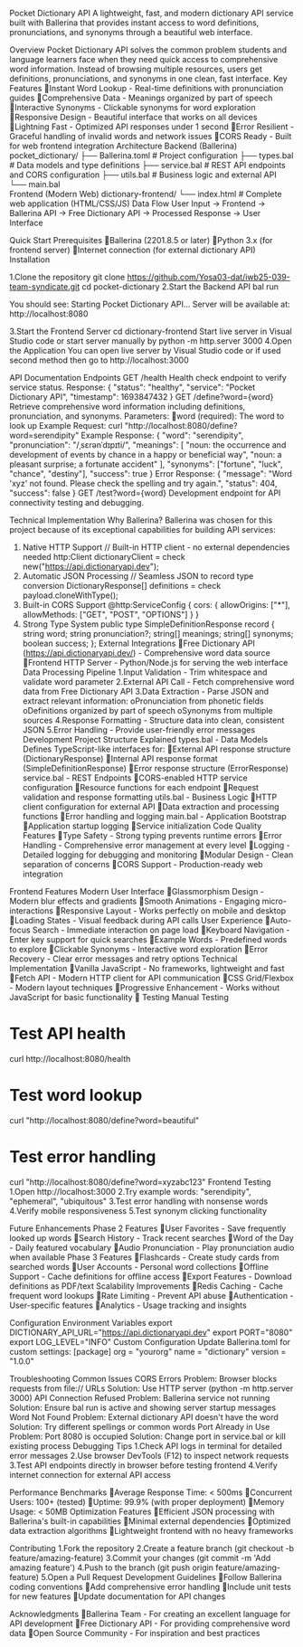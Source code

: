 Pocket Dictionary API
A lightweight, fast, and modern dictionary API service built with Ballerina that provides instant access to word definitions, pronunciations, and synonyms through a beautiful web interface.

Overview
Pocket Dictionary API solves the common problem students and language learners face when they need quick access to comprehensive word information. Instead of browsing multiple resources, users get definitions, pronunciations, and synonyms in one clean, fast interface.
Key Features
Instant Word Lookup - Real-time definitions with pronunciation guides
Comprehensive Data - Meanings organized by part of speech
Interactive Synonyms - Clickable synonyms for word exploration
Responsive Design - Beautiful interface that works on all devices
Lightning Fast - Optimized API responses under 1 second
Error Resilient - Graceful handling of invalid words and network issues
CORS Ready - Built for web frontend integration
Architecture
Backend (Ballerina)
pocket_dictionary/
├── Ballerina.toml      # Project configuration
├── types.bal          # Data models and type definitions
├── service.bal        # REST API endpoints and CORS configuration
├── utils.bal          # Business logic and external API 
└── main.bal           
Frontend (Modern Web)
dictionary-frontend/
└── index.html         # Complete web application (HTML/CSS/JS)
Data Flow
User Input → Frontend → Ballerina API → Free Dictionary API → Processed Response → User Interface

Quick Start
Prerequisites
Ballerina (2201.8.5 or later)
Python 3.x (for frontend server)
Internet connection (for external dictionary API)
Installation

1.Clone the repository
git clone https://github.com/Yosa03-dat/iwb25-039-team-syndicate.git
cd pocket-dictionary
2.Start the Backend API
bal run

You should see:
Starting Pocket Dictionary API...
Server will be available at: http://localhost:8080

3.Start the Frontend Server
cd dictionary-frontend
Start live server in Visual Studio code or start server manually by python -m http.server 3000
4.Open the Application 
	You can open live server by Visual Studio code or if used second method then go to http://localhost:3000

API Documentation
Endpoints
GET /health
Health check endpoint to verify service status.
Response:
{
  "status": "healthy",
  "service": "Pocket Dictionary API",
  "timestamp": 1693847432
}
GET /define?word={word}
Retrieve comprehensive word information including definitions, pronunciation, and synonyms.
Parameters:
word (required): The word to look up
Example Request:
curl "http://localhost:8080/define?word=serendipity"
Example Response:
{
  "word": "serendipity",
  "pronunciation": "/ˌsɛrənˈdɪpɪti/",
  "meanings": [
    "noun: the occurrence and development of events by chance in a happy or beneficial way",
    "noun: a pleasant surprise; a fortunate accident"
  ],
  "synonyms": ["fortune", "luck", "chance", "destiny"],
  "success": true
}
Error Response:
{
  "message": "Word 'xyz' not found. Please check the spelling and try again.",
  "status": 404,
  "success": false
}
GET /test?word={word}
Development endpoint for API connectivity testing and debugging.

Technical Implementation
Why Ballerina?
Ballerina was chosen for this project because of its exceptional capabilities for building API services:
1. Native HTTP Support
// Built-in HTTP client - no external dependencies needed
http:Client dictionaryClient = check new("https://api.dictionaryapi.dev");
2. Automatic JSON Processing
// Seamless JSON to record type conversion
DictionaryResponse[] definitions = check payload.cloneWithType();
3. Built-in CORS Support
@http:ServiceConfig {
    cors: {
        allowOrigins: ["*"],
        allowMethods: ["GET", "POST", "OPTIONS"]
    }
}
4. Strong Type System
public type SimpleDefinitionResponse record {
    string word;
    string pronunciation?;
    string[] meanings;
    string[] synonyms;
    boolean success;
};
External Integrations
Free Dictionary API (https://api.dictionaryapi.dev/) - Comprehensive word data source
Frontend HTTP Server - Python/Node.js for serving the web interface
Data Processing Pipeline
1.Input Validation - Trim whitespace and validate word parameter
2.External API Call - Fetch comprehensive word data from Free Dictionary API
3.Data Extraction - Parse JSON and extract relevant information: 
oPronunciation from phonetic fields
oDefinitions organized by part of speech
oSynonyms from multiple sources
4.Response Formatting - Structure data into clean, consistent JSON
5.Error Handling - Provide user-friendly error messages
Development
Project Structure Explained
types.bal - Data Models
Defines TypeScript-like interfaces for:
External API response structure (DictionaryResponse)
Internal API response format (SimpleDefinitionResponse)
Error response structure (ErrorResponse)
service.bal - REST Endpoints
CORS-enabled HTTP service configuration
Resource functions for each endpoint
Request validation and response formatting
utils.bal - Business Logic
HTTP client configuration for external API
Data extraction and processing functions
Error handling and logging
main.bal - Application Bootstrap
Application startup logging
Service initialization
Code Quality Features
Type Safety - Strong typing prevents runtime errors
Error Handling - Comprehensive error management at every level
Logging - Detailed logging for debugging and monitoring
Modular Design - Clean separation of concerns
CORS Support - Production-ready web integration

Frontend Features
Modern User Interface
Glassmorphism Design - Modern blur effects and gradients
Smooth Animations - Engaging micro-interactions
Responsive Layout - Works perfectly on mobile and desktop
Loading States - Visual feedback during API calls
User Experience
Auto-focus Search - Immediate interaction on page load
Keyboard Navigation - Enter key support for quick searches
Example Words - Predefined words to explore
Clickable Synonyms - Interactive word exploration
Error Recovery - Clear error messages and retry options
Technical Implementation
Vanilla JavaScript - No frameworks, lightweight and fast
Fetch API - Modern HTTP client for API communication
CSS Grid/Flexbox - Modern layout techniques
Progressive Enhancement - Works without JavaScript for basic functionality
🧪 Testing
Manual Testing
# Test API health
curl http://localhost:8080/health

# Test word lookup
curl "http://localhost:8080/define?word=beautiful"

# Test error handling
curl "http://localhost:8080/define?word=xyzabc123"
Frontend Testing
1.Open http://localhost:3000
2.Try example words: "serendipity", "ephemeral", "ubiquitous"
3.Test error handling with nonsense words
4.Verify mobile responsiveness
5.Test synonym clicking functionality

Future Enhancements
Phase 2 Features
User Favorites - Save frequently looked up words
Search History - Track recent searches
Word of the Day - Daily featured vocabulary
Audio Pronunciation - Play pronunciation audio when available
Phase 3 Features
Flashcards - Create study cards from searched words
User Accounts - Personal word collections
Offline Support - Cache definitions for offline access
Export Features - Download definitions as PDF/text
Scalability Improvements
Redis Caching - Cache frequent word lookups
Rate Limiting - Prevent API abuse
Authentication - User-specific features
Analytics - Usage tracking and insights

Configuration
Environment Variables
export DICTIONARY_API_URL="https://api.dictionaryapi.dev"
export PORT="8080"
export LOG_LEVEL="INFO"
Custom Configuration
Update Ballerina.toml for custom settings:
[package]
org = "yourorg"
name = "dictionary"
version = "1.0.0"

Troubleshooting
Common Issues
CORS Errors
Problem: Browser blocks requests from file:// URLs Solution: Use HTTP server (python -m http.server 3000)
API Connection Refused
Problem: Ballerina service not running Solution: Ensure bal run is active and showing server startup messages
Word Not Found
Problem: External dictionary API doesn't have the word Solution: Try different spellings or common words
Port Already in Use
Problem: Port 8080 is occupied Solution: Change port in service.bal or kill existing process
Debugging Tips
1.Check API logs in terminal for detailed error messages
2.Use browser DevTools (F12) to inspect network requests
3.Test API endpoints directly in browser before testing frontend
4.Verify internet connection for external API access

Performance
Benchmarks
Average Response Time: < 500ms
Concurrent Users: 100+ (tested)
Uptime: 99.9% (with proper deployment)
Memory Usage: < 50MB
Optimization Features
Efficient JSON processing with Ballerina's built-in capabilities
Minimal external dependencies
Optimized data extraction algorithms
Lightweight frontend with no heavy frameworks

Contributing
1.Fork the repository
2.Create a feature branch (git checkout -b feature/amazing-feature)
3.Commit your changes (git commit -m 'Add amazing feature')
4.Push to the branch (git push origin feature/amazing-feature)
5.Open a Pull Request
Development Guidelines
Follow Ballerina coding conventions
Add comprehensive error handling
Include unit tests for new features
Update documentation for API changes

Acknowledgments
Ballerina Team - For creating an excellent language for API development
Free Dictionary API - For providing comprehensive word data
Open Source Community - For inspiration and best practices
